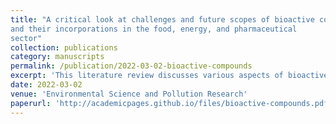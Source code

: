 ```yaml
---
title: "A critical look at challenges and future scopes of bioactive compounds
and their incorporations in the food, energy, and pharmaceutical
sector"
collection: publications
category: manuscripts
permalink: /publication/2022-03-02-bioactive-compounds
excerpt: 'This literature review discusses various aspects of bioactive compounds. It provides a detailed account of conventional and upcoming methods of extraction and characterisation covered in the literature. Finally, we also described the applications of bioactive compounds in sectors such as food, pharmaceutical, bioremediation, energy, and the chemical industry.'
date: 2022-03-02
venue: 'Environmental Science and Pollution Research'
paperurl: 'http://academicpages.github.io/files/bioactive-compounds.pdf'
---
```



